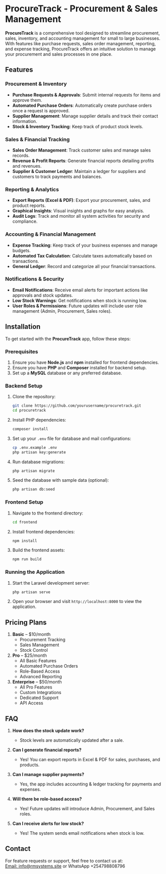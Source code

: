 # ProcureTrack - Procurement & Sales Management

**ProcureTrack** is a comprehensive tool designed to streamline procurement, sales, inventory, and accounting management for small to large businesses. With features like purchase requests, sales order management, reporting, and expense tracking, ProcureTrack offers an intuitive solution to manage your procurement and sales processes in one place.

## Features

### Procurement & Inventory
- **Purchase Requests & Approvals**: Submit internal requests for items and approve them.
- **Automated Purchase Orders**: Automatically create purchase orders once a request is approved.
- **Supplier Management**: Manage supplier details and track their contact information.
- **Stock & Inventory Tracking**: Keep track of product stock levels.

### Sales & Financial Tracking
- **Sales Order Management**: Track customer sales and manage sales records.
- **Revenue & Profit Reports**: Generate financial reports detailing profits and revenues.
- **Supplier & Customer Ledger**: Maintain a ledger for suppliers and customers to track payments and balances.

### Reporting & Analytics
- **Export Reports (Excel & PDF)**: Export your procurement, sales, and product reports.
- **Graphical Insights**: Visual insights and graphs for easy analysis.
- **Audit Logs**: Track and monitor all system activities for security and compliance.

### Accounting & Financial Management
- **Expense Tracking**: Keep track of your business expenses and manage budgets.
- **Automated Tax Calculation**: Calculate taxes automatically based on transactions.
- **General Ledger**: Record and categorize all your financial transactions.

### Notifications & Security
- **Email Notifications**: Receive email alerts for important actions like approvals and stock updates.
- **Low Stock Warnings**: Get notifications when stock is running low.
- **User Roles & Permissions**: Future updates will include user role management (Admin, Procurement, Sales roles).

## Installation

To get started with the **ProcureTrack** app, follow these steps:

### Prerequisites
1. Ensure you have **Node.js** and **npm** installed for frontend dependencies.
2. Ensure you have **PHP** and **Composer** installed for backend setup.
3. Set up a **MySQL** database or any preferred database.

### Backend Setup
1. Clone the repository:
   ```bash
   git clone https://github.com/yourusername/procuretrack.git
   cd procuretrack
   ```
2. Install PHP dependencies:
   ```bash
   composer install
   ```
3. Set up your `.env` file for database and mail configurations:
   ```bash
   cp .env.example .env
   php artisan key:generate
   ```
4. Run database migrations:
   ```bash
   php artisan migrate
   ```
5. Seed the database with sample data (optional):
   ```bash
   php artisan db:seed
   ```

### Frontend Setup
1. Navigate to the frontend directory:
   ```bash
   cd frontend
   ```
2. Install frontend dependencies:
   ```bash
   npm install
   ```
3. Build the frontend assets:
   ```bash
   npm run build
   ```

### Running the Application
1. Start the Laravel development server:
   ```bash
   php artisan serve
   ```
2. Open your browser and visit `http://localhost:8000` to view the application.

## Pricing Plans

1. **Basic** – $10/month
   - Procurement Tracking
   - Sales Management
   - Stock Control
2. **Pro** – $25/month
   - All Basic Features
   - Automated Purchase Orders
   - Role-Based Access
   - Advanced Reporting
3. **Enterprise** – $50/month
   - All Pro Features
   - Custom Integrations
   - Dedicated Support
   - API Access

## FAQ

1. **How does the stock update work?**
   - Stock levels are automatically updated after a sale.

2. **Can I generate financial reports?**
   - Yes! You can export reports in Excel & PDF for sales, purchases, and products.

3. **Can I manage supplier payments?**
   - Yes, the app includes accounting & ledger tracking for payments and expenses.

4. **Will there be role-based access?**
   - Yes! Future updates will introduce Admin, Procurement, and Sales roles.

5. **Can I receive alerts for low stock?**
   - Yes! The system sends email notifications when stock is low.

## Contact

For feature requests or support, feel free to contact us at:  
[Email: info@rmsystems.site](mailto:info@rmsystems.site) or WhatsApp +254798808796
